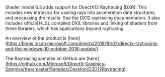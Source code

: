 Shader model 6.3 adds support for DirectX12 Raytracing (DXR). This includes new intrinsics for casting rays into acceleration data structures, and processing the results. See the DX12 raytracing documentation. It also includes official HLSL compiled DXIL libraries and linking of shaders from these libraries, which has applications beyond raytracing.

An overview of the product is [here]
(https://blogs.msdn.microsoft.com/directx/2018/10/02/directx-raytracing-and-the-windows-10-october-2018-update/)

The Raytracing samples on GitHub are [here]
(https://github.com/Microsoft/DirectX-Graphics-Samples/tree/master/Samples/Desktop/D3D12Raytracing)
